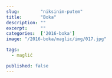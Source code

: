 ```yaml
---
slug:        "niksinim-putem"
title:       "Boka"
description: ""
excerpt:     ""
categories:  ['2016-boka']
image: "/2016-boka/maglic/img/017.jpg"

tags:
  - maglić

published: false
---
```

